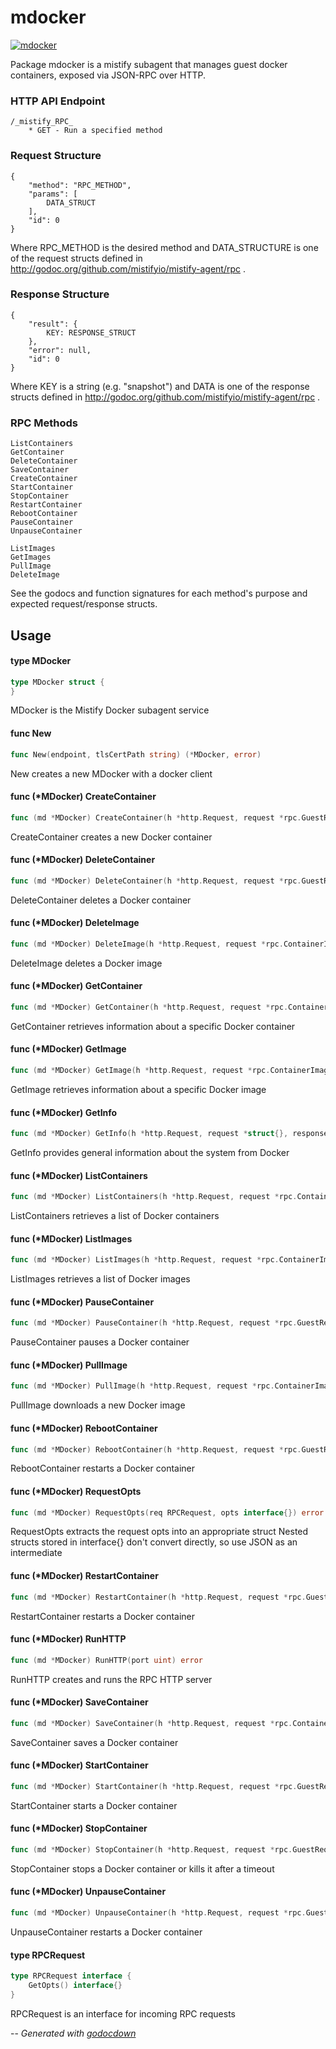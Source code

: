 # mdocker

[![mdocker](https://godoc.org/github.com/mistifyio/mistify-agent-docker?status.png)](https://godoc.org/github.com/mistifyio/mistify-agent-docker)

Package mdocker is a mistify subagent that manages guest docker containers,
exposed via JSON-RPC over HTTP.

### HTTP API Endpoint

    /_mistify_RPC_
        * GET - Run a specified method

### Request Structure

    {
        "method": "RPC_METHOD",
        "params": [
            DATA_STRUCT
        ],
        "id": 0
    }

Where RPC_METHOD is the desired method and DATA_STRUCTURE is one of the request
structs defined in http://godoc.org/github.com/mistifyio/mistify-agent/rpc .

### Response Structure

    {
        "result": {
            KEY: RESPONSE_STRUCT
        },
        "error": null,
        "id": 0
    }

Where KEY is a string (e.g. "snapshot") and DATA is one of the response structs
defined in http://godoc.org/github.com/mistifyio/mistify-agent/rpc .

### RPC Methods

    ListContainers
    GetContainer
    DeleteContainer
    SaveContainer
    CreateContainer
    StartContainer
    StopContainer
    RestartContainer
    RebootContainer
    PauseContainer
    UnpauseContainer

    ListImages
    GetImages
    PullImage
    DeleteImage

See the godocs and function signatures for each method's purpose and expected
request/response structs.

## Usage

#### type MDocker

```go
type MDocker struct {
}
```

MDocker is the Mistify Docker subagent service

#### func  New

```go
func New(endpoint, tlsCertPath string) (*MDocker, error)
```
New creates a new MDocker with a docker client

#### func (*MDocker) CreateContainer

```go
func (md *MDocker) CreateContainer(h *http.Request, request *rpc.GuestRequest, response *rpc.GuestResponse) error
```
CreateContainer creates a new Docker container

#### func (*MDocker) DeleteContainer

```go
func (md *MDocker) DeleteContainer(h *http.Request, request *rpc.GuestRequest, response *rpc.GuestResponse) error
```
DeleteContainer deletes a Docker container

#### func (*MDocker) DeleteImage

```go
func (md *MDocker) DeleteImage(h *http.Request, request *rpc.ContainerImageRequest, response *rpc.ContainerImageResponse) error
```
DeleteImage deletes a Docker image

#### func (*MDocker) GetContainer

```go
func (md *MDocker) GetContainer(h *http.Request, request *rpc.ContainerRequest, response *rpc.ContainerResponse) error
```
GetContainer retrieves information about a specific Docker container

#### func (*MDocker) GetImage

```go
func (md *MDocker) GetImage(h *http.Request, request *rpc.ContainerImageRequest, response *rpc.ContainerImageResponse) error
```
GetImage retrieves information about a specific Docker image

#### func (*MDocker) GetInfo

```go
func (md *MDocker) GetInfo(h *http.Request, request *struct{}, response *docker.Env) error
```
GetInfo provides general information about the system from Docker

#### func (*MDocker) ListContainers

```go
func (md *MDocker) ListContainers(h *http.Request, request *rpc.ContainerRequest, response *rpc.ContainerResponse) error
```
ListContainers retrieves a list of Docker containers

#### func (*MDocker) ListImages

```go
func (md *MDocker) ListImages(h *http.Request, request *rpc.ContainerImageRequest, response *rpc.ContainerImageResponse) error
```
ListImages retrieves a list of Docker images

#### func (*MDocker) PauseContainer

```go
func (md *MDocker) PauseContainer(h *http.Request, request *rpc.GuestRequest, response *rpc.GuestRequest) error
```
PauseContainer pauses a Docker container

#### func (*MDocker) PullImage

```go
func (md *MDocker) PullImage(h *http.Request, request *rpc.ContainerImageRequest, response *rpc.ContainerImageResponse) error
```
PullImage downloads a new Docker image

#### func (*MDocker) RebootContainer

```go
func (md *MDocker) RebootContainer(h *http.Request, request *rpc.GuestRequest, response *rpc.GuestRequest) error
```
RebootContainer restarts a Docker container

#### func (*MDocker) RequestOpts

```go
func (md *MDocker) RequestOpts(req RPCRequest, opts interface{}) error
```
RequestOpts extracts the request opts into an appropriate struct Nested structs
stored in interface{} don't convert directly, so use JSON as an intermediate

#### func (*MDocker) RestartContainer

```go
func (md *MDocker) RestartContainer(h *http.Request, request *rpc.GuestRequest, response *rpc.GuestRequest) error
```
RestartContainer restarts a Docker container

#### func (*MDocker) RunHTTP

```go
func (md *MDocker) RunHTTP(port uint) error
```
RunHTTP creates and runs the RPC HTTP server

#### func (*MDocker) SaveContainer

```go
func (md *MDocker) SaveContainer(h *http.Request, request *rpc.ContainerRequest, response *rpc.ContainerImageResponse) error
```
SaveContainer saves a Docker container

#### func (*MDocker) StartContainer

```go
func (md *MDocker) StartContainer(h *http.Request, request *rpc.GuestRequest, response *rpc.GuestResponse) error
```
StartContainer starts a Docker container

#### func (*MDocker) StopContainer

```go
func (md *MDocker) StopContainer(h *http.Request, request *rpc.GuestRequest, response *rpc.GuestRequest) error
```
StopContainer stops a Docker container or kills it after a timeout

#### func (*MDocker) UnpauseContainer

```go
func (md *MDocker) UnpauseContainer(h *http.Request, request *rpc.GuestRequest, response *rpc.GuestRequest) error
```
UnpauseContainer restarts a Docker container

#### type RPCRequest

```go
type RPCRequest interface {
	GetOpts() interface{}
}
```

RPCRequest is an interface for incoming RPC requests

--
*Generated with [godocdown](https://github.com/robertkrimen/godocdown)*

